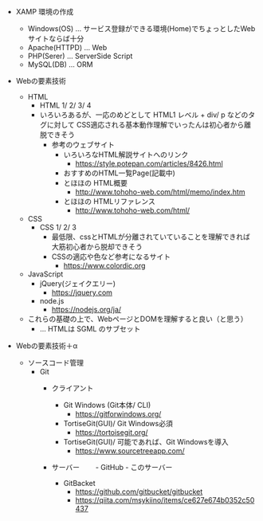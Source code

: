 - XAMP 環境の作成
  - Windows(OS) ... サービス登録ができる環境(Home)でちょっとしたWebサイトならば十分
  - Apache(HTTPD) ... Web
  - PHP(Serer)  ... ServerSide Script
  - MySQL(DB)   ... ORM

- Webの要素技術
  - HTML
    - HTML 1/ 2/ 3/ 4
    - いろいろあるが、一応のめどとして HTML1 レベル + div/ p などのタグに対して CSS適応される基本動作理解でいったんは初心者から離脱できそう
      - 参考のウェブサイト
        - いろいろなHTML解説サイトへのリンク
           - https://style.potepan.com/articles/8426.html
        - おすすめのHTML一覧Page(記載中)
        - とほほの HTML概要
           - http://www.tohoho-web.com/html/memo/index.htm
        - とほほの HTMLリファレンス
           - http://www.tohoho-web.com/html/
  - CSS
    - CSS 1/ 2/ 3
      - 最低限、cssとHTMLが分離されていていることを理解できれば大筋初心者から脱却できそう
      - CSSの適応や色など参考になるサイト
        - https://www.colordic.org
  - JavaScript
    - jQuery(ジェイクエリー)
      - https://jquery.com
    - node.js
      - https://nodejs.org/ja/
  - これらの基礎の上で、WebページとDOMを理解すると良い（と思う）
    - ... HTMLは SGML のサブセット

- Webの要素技術＋α
   - ソースコード管理 
     - Git
        - クライアント
           - Git Windows (Git本体/ CLI)
              - https://gitforwindows.org/
           - TortiseGit(GUI)/ Git Windows必須
              - https://tortoisegit.org/   
           - TortiseGit(GUI)/ 可能であれば、Git Windowsを導入
              - https://www.sourcetreeapp.com/

        - サーバー
        　　- GitHub
               - このサーバー
            - GitBacket
               - https://github.com/gitbucket/gitbucket
               - https://qiita.com/msykiino/items/ce627e674b0352c50437
